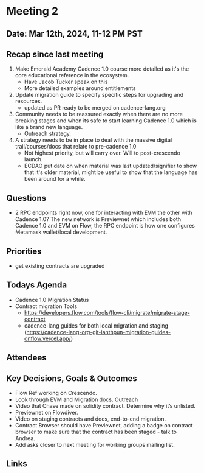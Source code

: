 # Meeting 2

## Date: Mar 12th, 2024, 11-12 PM PST

## Recap since last meeting

1. Make Emerald Academy Cadence 1.0 course more detailed as it's the core educational reference in the ecosystem.
   - Have Jacob Tucker speak on this
   - More detailed examples around entitlements
2. Update migration guide to specify specific steps for upgrading and resources.
   - updated as PR ready to be merged on cadence-lang.org
3. Community needs to be reassured exactly when there are no more breaking stages and when its safe to start learning Cadence 1.0 which is like a brand new language.
   - Outreach strategy.
5. A strategy needs to be in place to deal with the massive digital trail/courses/docs that relate to pre-cadence 1.0
   - Not highest priority, but will carry over. Will to post-crescendo launch.
   - ECDAO put date on when material was last updated/signifier to show that it's older material, might be useful to show that the language has been around for a while.


## Questions
- 2 RPC endpoints right now, one for interacting with EVM the other with Cadence 1.0? The new network is Previewnet which includes both Cadence 1.0 and EVM on Flow, the RPC endpoint is how one configures Metamask wallet/local development.


## Priorities
- get existing contracts are upgraded

## Todays Agenda

- Cadence 1.0 Migration Status
- Contract migration Tools
  - https://developers.flow.com/tools/flow-cli/migrate/migrate-stage-contract
  - cadence-lang guides for both local migration and staging (https://cadence-lang-org-git-ianthpun-migration-guides-onflow.vercel.app/)

## Attendees

## Key Decisions, Goals & Outcomes
- Flow Ref working on Crescendo.
- Look through EVM and Migration docs.
Outreach
- Video that Chase made on solidity contract. Determine why it’s unlisted.
- Previewnet on Flowdiver. 
- Video on staging contracts and docs, end-to-end migration. 
- Contract Browser should have Previewnet, adding a badge on contract browser to make sure that the contract has been staged - talk to Andrea. 
- Add asks closer to next meeting for working groups mailing list.



## Links
